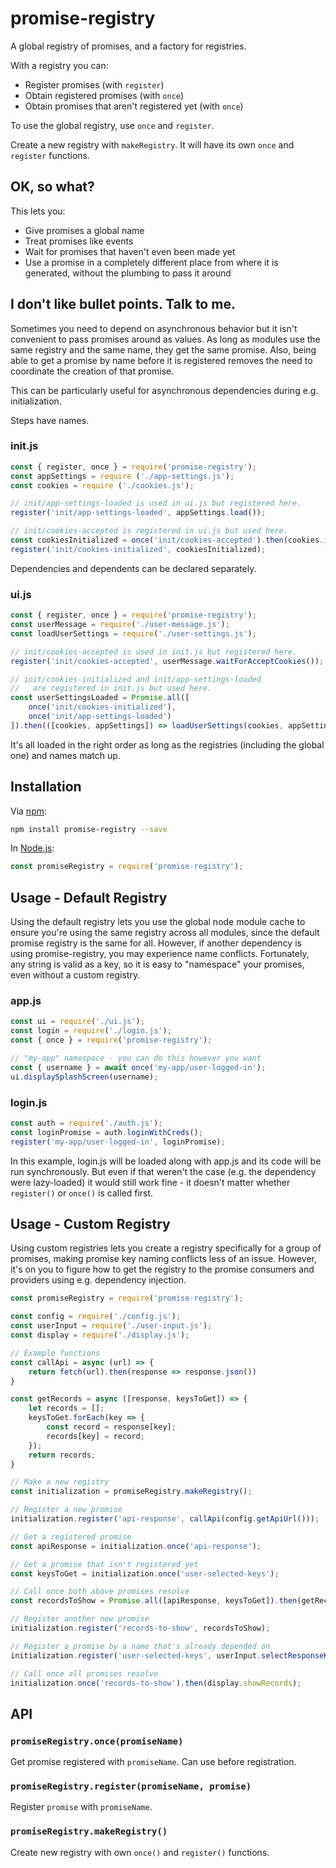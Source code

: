 # promise-registry 
A global registry of promises, and a factory for registries. 

With a registry you can:
- Register promises (with `register`)
- Obtain registered promises (with `once`)
- Obtain promises that aren't registered yet (with `once`)

To use the global registry, use `once` and `register`.

Create a new registry with `makeRegistry`. It will have its own `once` and
`register` functions.

## OK, so what?
This lets you:
- Give promises a global name
- Treat promises like events
- Wait for promises that haven't even been made yet
- Use a promise in a completely different place from where it is generated,
    without the plumbing to pass it around

## I don't like bullet points. Talk to me.
Sometimes you need to depend on asynchronous behavior but it isn't convenient
to pass promises around as values. As long as modules use the same registry
and the same name, they get the same promise. Also, being able to get a
promise by name before it is registered removes the need to coordinate the
creation of that promise. 

This can be particularly useful for asynchronous dependencies during e.g.
initialization. 

Steps have names. 
### init.js
```javascript
const { register, once } = require('promise-registry');
const appSettings = require ('./app-settings.js');
const cookies = require ('./cookies.js');

// init/app-settings-loaded is used in ui.js but registered here.
register('init/app-settings-loaded', appSettings.load());

// init/cookies-accepted is registered in ui.js but used here.
const cookiesInitialized = once('init/cookies-accepted').then(cookies.init);
register('init/cookies-initialized', cookiesInitialized);
```

Dependencies and dependents can be declared separately. 

### ui.js

```javascript
const { register, once } = require('promise-registry');
const userMessage = require('./user-message.js');
const loadUserSettings = require('./user-settings.js');

// init/cookies-accepted is used in init.js but registered here.
register('init/cookies-accepted', userMessage.waitForAcceptCookies());

// init/cookies-initialized and init/app-settings-loaded 
//   are registered in init.js but used here.
const userSettingsLoaded = Promise.all([
    once('init/cookies-initialized'),
    once('init/app-settings-loaded')
]).then(([cookies, appSettings]) => loadUserSettings(cookies, appSettings));
```

It's all loaded in the right order as long as the registries (including the
global one) and names match up.

## Installation

Via [npm](https://www.npmjs.com/package/promise-registry):

```bash
npm install promise-registry --save
```

In [Node.js](https://nodejs.org/):

```javascript
const promiseRegistry = require('promise-registry');
```

## Usage - Default Registry

Using the default registry lets you use the global node module cache to ensure
you're using the same registry across all modules, since the default promise
registry is the same for all. However, if another dependency is using
promise-registry, you may experience name conflicts. Fortunately, any string is
valid as a key, so it is easy to "namespace" your promises, even without a
custom registry.

### app.js
```javascript
const ui = require('./ui.js');
const login = require('./login.js');
const { once } = require('promise-registry');

// "my-app" namespace - you can do this however you want
const { username } = await once('my-app/user-logged-in');
ui.displaySplashScreen(username);
```

### login.js
```javascript
const auth = require('./auth.js');
const loginPromise = auth.loginWithCreds();
register('my-app/user-logged-in', loginPromise);
```

In this example, login.js will be loaded along with app.js and its code will be
run synchronously. But even if that weren't the case (e.g. the dependency were
lazy-loaded) it would still work fine - it doesn't matter whether `register()`
or `once()` is called first.

## Usage - Custom Registry

Using custom registries lets you create a registry specifically for a group of
promises, making promise key naming conflicts less of an issue. However, it's on
you to figure how to get the registry to the promise consumers and providers
using e.g. dependency injection.
```javascript
const promiseRegistry = require('promise-registry');

const config = require('./config.js');
const userInput = require('./user-input.js');
const display = require('./display.js');

// Example functions 
const callApi = async (url) => {
    return fetch(url).then(response => response.json())
}

const getRecords = async ([response, keysToGet]) => {
    let records = [];
    keysToGet.forEach(key => {
        const record = response[key];
        records[key] = record;
    });
    return records;
}

// Make a new registry
const initialization = promiseRegistry.makeRegistry();

// Register a new promise
initialization.register('api-response', callApi(config.getApiUrl()));

// Get a registered promise
const apiResponse = initialization.once('api-response');

// Get a promise that isn't registered yet
const keysToGet = initialization.once('user-selected-keys');

// Call once both above promises resolve
const recordsToShow = Promise.all([apiResponse, keysToGet]).then(getRecords);

// Register another new promise
initialization.register('records-to-show', recordsToShow);

// Register a promise by a name that's already depended on
initialization.register('user-selected-keys', userInput.selectResponseKeys());

// Call once all promises resolve
initialization.once('records-to-show').then(display.showRecords);
```

## API

### `promiseRegistry.once(promiseName)`
Get promise registered with `promiseName`. Can use before registration.

### `promiseRegistry.register(promiseName, promise)`
Register `promise` with `promiseName`.

### `promiseRegistry.makeRegistry()`
Create new registry with own `once()` and `register()` functions.
